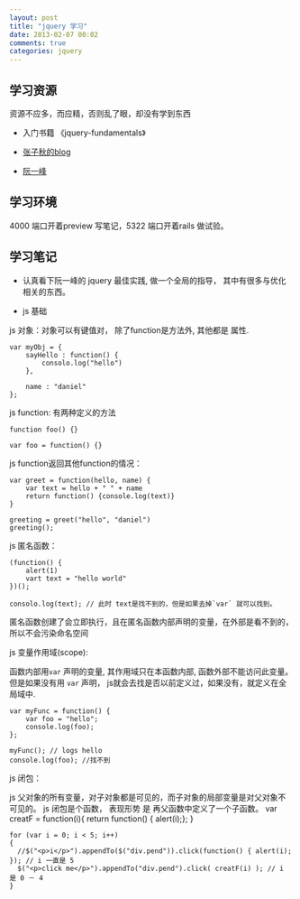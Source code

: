 ```yaml
---
layout: post
title: "jquery 学习"
date: 2013-02-07 00:02
comments: true
categories: jquery
---
```


学习资源
----

资源不应多，而应精，否则乱了眼，却没有学到东西

* 入门书籍 《jquery-fundamentals》

* [张子秋的blog](http://www.cnblogs.com/zhangziqiu/archive/2009/05/05/jQuery-Learn-4.html)

* [阮一峰](http://www.ruanyifeng.com/blog/)

<!-- more -->

学习环境
----

4000 端口开着preview 写笔记，5322 端口开着rails 做试验。

学习笔记
----

* 认真看下阮一峰的 jquery 最佳实践, 做一个全局的指导，
  其中有很多与优化相关的东西。

* js 基础

js 对象：对象可以有键值对， 除了function是方法外, 其他都是 属性.
    
    var myObj = {
        sayHello : function() {
            consolo.log("hello") 
        },

        name : "daniel"
    };

js function: 有两种定义的方法

    function foo() {}

    var foo = function() {}     

js function返回其他function的情况：

    var greet = function(hello, name) {
        var text = hello + " " + name
        return function() {console.log(text)}
    }

    greeting = greet("hello", "daniel")
    greeting();

js 匿名函数：
    
    (function() {
        alert(1) 
        vart text = "hello world"
    })();

    consolo.log(text); // 此时 text是找不到的，但是如果去掉`var` 就可以找到。 

匿名函数创建了会立即执行，且在匿名函数内部声明的变量，在外部是看不到的，所以不会污染命名空间

js 变量作用域(scope):

函数内部用`var` 声明的变量, 其作用域只在本函数内部,
函数外部不能访问此变量。但是如果没有用 `var` 声明，
js就会去找是否以前定义过，如果没有，就定义在全局域中.
    
    var myFunc = function() {
        var foo = "hello";
        console.log(foo);
    };

    myFunc(); // logs hello
    console.log(foo); //找不到


js 闭包：
    
js 父对象的所有变量，对子对象都是可见的，而子对象的局部变量是对父对象不可见的。
js 闭包是个函数， 表现形势 是 再父函数中定义了一个子函数。
    var creatF = function(i){
      return function() { alert(i);};
    }

    for (var i = 0; i < 5; i++) 
    {
      //$("<p>i</p>").appendTo($("div.pend")).click(function() { alert(i); }); // i 一直是 5 
      $("<p>click me</p>").appendTo("div.pend").click( creatF(i) ); // i 是 0 － 4
    }
       


